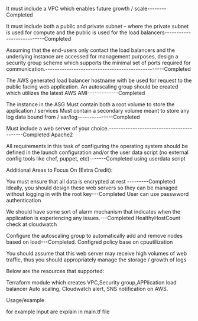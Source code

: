 It must include a VPC which enables future growth / scale--------Completed

It must include both a public and private subnet – where the private subnet is used for compute and the public is used for the load balancers---------------------------Completed

Assuming that the end-users only contact the load balancers and the underlying instance are accessed for management purposes, design a security group scheme which supports the minimal set of ports required for communication.--------------------------------------------------Completed

The AWS generated load balancer hostname with be used for request to the public facing web application.
An autoscaling group should be created which utilizes the latest AWS AMI-------------Completed

The instance in the ASG Must contain both a root volume to store the application / services
Must contain a secondary volume meant to store any log data bound from / var/log---------------Completed

Must include a web server of your choice.------------------------------------------Completed Apache2

All requirements in this task of configuring the operating system should be defined in the launch configuration and/or the user data script (no external config tools like chef, puppet, etc)-------Completed using userdata script


Additional Areas to Focus On (Extra Credit):

You must ensure that all data is encrypted at rest ---------Completed
Ideally, you should design these web servers so they can be managed without logging in with the root key---Completed  User can use passwword authentication 

We should have some sort of alarm mechanism that indicates when the application is experiencing any issues.---Completed  HealthyHostCount check at cloudwatch

Configure the autoscaling group to automatically add and remove nodes based on load---Completed. Configred policy base on cpuutilization

You should assume that this web server may receive high volumes of web traffic, thus you should appropriately manage the storage / growth of logs



Below are the resources that supported:

Terraform module which creates VPC,Security group,APPlication load balancer Auto scaling, Cloudwatch alert, SNS notification on AWS.


Usage/example

for example input are explain in main.tf file 
